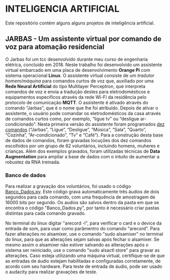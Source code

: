 # INTELIGENCIA ARTIFICIAL
 Este repositório contém alguns alguns projetos de inteligência artificial.
## JARBAS - Um assistente virtual por comando de voz para atomação residencial
O Jarbas foi um tcc desenvolvido durante meu curso de engenharia elétrica, concluido em 2018.
Neste trabalho foi desenvolvido um assistente virtual embarcado em uma placa de desenvolvimento **Orange Pi** com sistema operacional **Linux**. O assistente virtual consiste de um *tradutor homem/máquina* para comandos curtos de voz que, auxiliado por uma **Rede Neural Artificial** do tipo Multilayer Perceptron, que interpreta comandos de voz e envia a tradução destes para eletrodomésticos e equipamentos específicos através da rede Wi-Fi da residência pelo protocolo de comunicação **MQTT**. O assistente é ativado através do comando “Jarbas”, que é o nome que lhe foi atribuído. Depois de ativar o assistente, o usuário pode comandar os eletrodomésticos da casa através de comandos curtos como, por exemplo, “ligue tv” ou “desligue ar-condicionado”. Nesta primeira versão do assistente foram programados [dez comandos](https://github.com/marcospontoexe/IA/tree/main/Comandos%20de%20voz/Banco_de_palavras) (“Jarbas”, “Ligue”, “Desligue”, “Música”, “Sala”, “Quarto”, “Cozinha”, “Ar-condicionado”, “Tv” e “Café”). Para a construção desta base de dados de comandos, foram gravadas locuções dos dez comandos escolhidos por um grupo de 62 voluntários, incluindo homens, muheres e crianças. Além dos exemplos gravados, foram utilizadas técnicas de **Data Augmentation** para ampliar a base de dados com o intuito de aumentar a robustez da RNA treinada.
### Banco de dados
Para realizar a gravação dos voluntários, foi usado o código [Banco_Dados.py](https://github.com/marcospontoexe/IA/tree/main/Comandos%20de%20voz/JARBAS%20-%20Um%20assistente%20virtual%20por%20comando%20de%20voz%20para%20atoma%C3%A7%C3%A3o%20residencial/Banco%20de%20dados). Este código grava automaticamente três áudios de dois segundos para cada 
comando, com uma frequência de amostragem de 16000 bits por segundo. Os audios são salvos dentro da pasta em que se encontra o código "Banco_Dados.py", por tanto é necessário criar pastas distintas para 
cada comando gravado.


No terminal do linux digitar "arecord -l", para verificar o card e o device 
da entrada de som, para usar como parâmentro do comando "arecord".
Para fazer alterações no alsamixer, use o comando "sudo alsamixer" no terminal do linux,
para que as alterações sejam salvas após fechar o alsamixer. Se mesmo assim 
o alsamixer não estiver salvando as alterações após o sistema ser reiniciado, 
use o comando "sudo alsactl store" para gravar as alterações.
    Caso esteja utilizando uma máquina virtual, certifique-se de que as entradas de
áudio estejam habilitadas e configuradas corretamente, de acordo com seu hardware.
Para teste de entrada de áudio, pode ser usado o audacity para realizar gravações
de teste.
